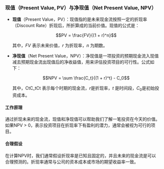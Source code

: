### 现值（Present Value, PV）与净现值（Net Present Value, NPV）

- **现值**（Present Value，PV）：现值指的是未来现金流按照一定的折现率（Discount Rate）折现后，所折算成的当前价值。现值的公式是：
    
    $$PV = \frac{FV}{(1 + r)^n}$$
    
    其中，$FV$ 表示未来价值，$r$ 为折现率，$n$ 为期数。
    
- **净现值**（Net Present Value，NPV）：净现值是一项投资的预期现金流入现值减去预期现金流出现值后的净收益值，用来评估投资项目的可行性。公式如下：
    
    $$NPV = \sum \frac{C_t}{(1 + r)^t} - C_0$$
    
    其中，CtC_tCt​ 表示每个时期的现金流，$r$是折现率，$t$ 是时间段，$C_0$是初始投资成本。

#### 工作原理

通过折现未来的现金流，现值和净现值可以帮助我们了解一笔投资在今天的价值。如果NPV > 0，表示投资项目在折现率下有盈利的潜力，通常会被视为可行的项目。

#### 合理假设

在计算NPV时，我们通常假设折现率是已知且固定的，并且未来的现金流是可以合理预测的。折现率通常与公司的资本成本或市场的期望收益率一致。